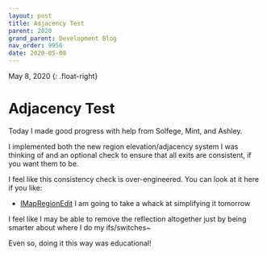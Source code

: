 ```yaml
---
layout: post
title: Adjacency Test
parent: 2020
grand_parent: Development Blog
nav_order: 9956
date: 2020-05-08
---
```

May 8, 2020
{: .float-right}

# Adjacency Test

Today I made good progress with help from Solfege, Mint, and Ashley.

I implemented both the new region elevation/adjacency system I was thinking of
and an optional check to ensure that all exits are consistent, if you want them to be.

I feel like this consistency check is over-engineered.
You can look at it here if you like:
- [IMapRegionEdit](https://github.com/mxashlynn/Parquet/blob/spatial-regions/ParquetClassLibrary/Maps/IMapRegionEdit.cs)
I am going to take a whack at simplifying it tomorrow

I feel like I may be able to remove the reflection altogether just by being smarter about where I do my ifs/switches~

Even so, doing it this way was educational!

